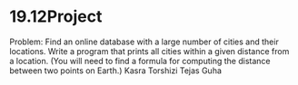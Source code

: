 # 19.12Project
Problem: Find an online database with a large number of cities and their locations. Write a program that prints all cities within a given distance from a location. (You will need to find a formula for computing the distance between two points on Earth.)
Kasra Torshizi 
Tejas Guha
